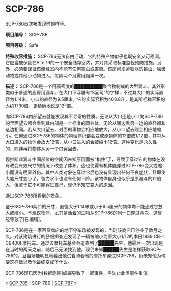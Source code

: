 # SCP-786
                        




SCP-786首次被发现时的样子。



**项目编号：** SCP-786

**项目等级：** Safe

**特殊收容措施：** SCP-786无法自由活动，它的特殊产物似乎也既安全又可预测。它应当被保管在Site 19的一个安全储存室内，并对其采取标准监视预防措施。另外，必须要保证该储藏室内不能有任何害虫或害兽。该房间须紧锁以防昆虫、啮齿动物或其他小动物进入，每隔两个月需用烟熏一次。

**描述：** SCP-786是一个用高密度的█████████聚合物制成的大型漏斗。其外形类似于普通的厨房用漏斗，在大口下浮雕有“8盎司”的字样，不过其大口的实际直径为1.14米，小口的直径为9.5厘米。它的实际容积为408.8升，是其所标称容积的大约1730倍，更精确地说是12<sup>3</sup>倍。

向SCP-786内部望去就能发现其不寻常的性质。无论从大口还是小口向SCP-786的里面望去都会看到其内部是一个标准的圆柱体，无论从哪边看另一边的直径都和这边相同。若从大口望去，对面的事物会相应地放大，从小口望去则会相应地缩小。任何通过SCP-786的物体的物理体积都会变成原物体的12倍或1/12倍，其中从大口进入的物体会放大12倍，从小口进入的会被缩小12倍。这种变化是永久性的，除非再将物体从另一个口穿回去。

现推断此漏斗中间部位的空间因未知原因而被“掐住”了，导致了穿过它的物体在没有改变有效尺寸的情况下改变了体积。这也使得有机体能穿过SCP-786变大或缩小而没有明显外伤。其中人类对象在穿过它后也没有显现出任何不良症状，且即使大脑尺寸变小了，智力水平也没有任何下降。该物体自身也似乎是原漏斗的12倍大，但鉴于它不可能穿过自己，现仍不知它变大的原因。



通过SCP-786所看到的景象。



鉴于SCP-786两口的尺寸，直径大于1.14米或小于9.5厘米的物体均不能通过它放大或缩小。不建议物体，尤其是活着的生物从SCP-786的同一口穿过两次，这曾经导致了[已编辑]。

SCP-786是在一家百货商店的地下停车场被发现的，当时该商店已停业了数月之久。对该建筑进行的仔细排查还发现了一辆被缩小为原大小1/12的本田1989 CB-1 CB400F摩托车。通过该摩托车基金会追查到了█████先生，他最后一次出现是在当时的两天之前，随后已无法找到他。现仍未知█████先生是怎样获取SCP-786的，且当场能明显地看出他试着骑着他的摩托车穿过SCP-786，仍未知他为何要这样做以及他最终变成了什么。

SCP-786现已因为[数据删除]蟑螂导致了一起事件，需防止此类事件重演。



« [SCP-785](/scp-785) | SCP-786 | [SCP-787](/scp-787) »





                    